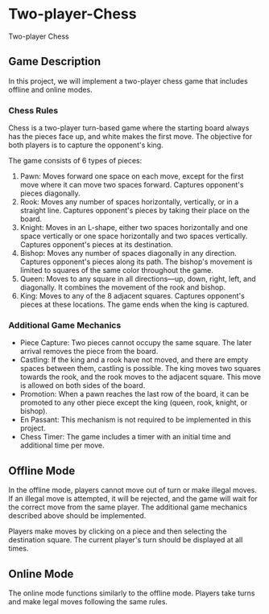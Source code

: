 # Two-player-Chess
Two-player Chess

## Game Description

In this project, we will implement a two-player chess game that includes offline and online modes.

### Chess Rules

Chess is a two-player turn-based game where the starting board always has the pieces face up, and white makes the first move. The objective for both players is to capture the opponent's king.

The game consists of 6 types of pieces:

1. Pawn: Moves forward one space on each move, except for the first move where it can move two spaces forward. Captures opponent's pieces diagonally.
2. Rook: Moves any number of spaces horizontally, vertically, or in a straight line. Captures opponent's pieces by taking their place on the board.
3. Knight: Moves in an L-shape, either two spaces horizontally and one space vertically or one space horizontally and two spaces vertically. Captures opponent's pieces at its destination.
4. Bishop: Moves any number of spaces diagonally in any direction. Captures opponent's pieces along its path. The bishop's movement is limited to squares of the same color throughout the game.
5. Queen: Moves to any square in all directions—up, down, right, left, and diagonally. It combines the movement of the rook and bishop.
6. King: Moves to any of the 8 adjacent squares. Captures opponent's pieces at these locations. The game ends when the king is captured.

### Additional Game Mechanics

- Piece Capture: Two pieces cannot occupy the same square. The later arrival removes the piece from the board.
- Castling: If the king and a rook have not moved, and there are empty spaces between them, castling is possible. The king moves two squares towards the rook, and the rook moves to the adjacent square. This move is allowed on both sides of the board.
- Promotion: When a pawn reaches the last row of the board, it can be promoted to any other piece except the king (queen, rook, knight, or bishop).
- En Passant: This mechanism is not required to be implemented in this project.
- Chess Timer: The game includes a timer with an initial time and additional time per move.

## Offline Mode

In the offline mode, players cannot move out of turn or make illegal moves. If an illegal move is attempted, it will be rejected, and the game will wait for the correct move from the same player. The additional game mechanics described above should be implemented.

Players make moves by clicking on a piece and then selecting the destination square. The current player's turn should be displayed at all times.

## Online Mode

The online mode functions similarly to the offline mode. Players take turns and make legal moves following the same rules.


